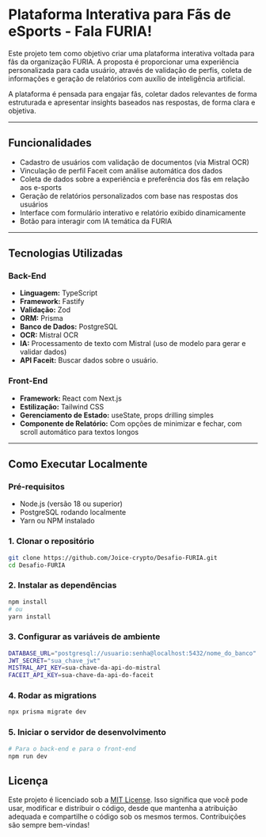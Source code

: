 # Plataforma Interativa para Fãs de eSports - Fala FURIA!

Este projeto tem como objetivo criar uma plataforma interativa voltada para fãs da organização FURIA. A proposta é proporcionar uma experiência personalizada para cada usuário, através de validação de perfis, coleta de informações e geração de relatórios com auxílio de inteligência artificial.

A plataforma é pensada para engajar fãs, coletar dados relevantes de forma estruturada e apresentar insights baseados nas respostas, de forma clara e objetiva.

---

## Funcionalidades

- Cadastro de usuários com validação de documentos (via Mistral OCR)
- Vinculação de perfil Faceit com análise automática dos dados
- Coleta de dados sobre a experiência e preferência dos fãs em relação aos e-sports
- Geração de relatórios personalizados com base nas respostas dos usuários
- Interface com formulário interativo e relatório exibido dinamicamente
- Botão para interagir com IA temática da FURIA

---

## Tecnologias Utilizadas

### Back-End
- **Linguagem:** TypeScript
- **Framework:** Fastify
- **Validação:** Zod
- **ORM:** Prisma
- **Banco de Dados:** PostgreSQL
- **OCR:**  Mistral OCR
- **IA:** Processamento de texto com Mistral (uso de modelo para gerar e validar dados)
- **API Faceit:** Buscar dados sobre o usuário.

### Front-End
- **Framework:** React com Next.js
- **Estilização:** Tailwind CSS
- **Gerenciamento de Estado:** useState, props drilling simples
- **Componente de Relatório:** Com opções de minimizar e fechar, com scroll automático para textos longos

---

## Como Executar Localmente

### Pré-requisitos
- Node.js (versão 18 ou superior)
- PostgreSQL rodando localmente
- Yarn ou NPM instalado

### 1. Clonar o repositório

```bash
git clone https://github.com/Joice-crypto/Desafio-FURIA.git
cd Desafio-FURIA
```
### 2. Instalar as dependências
```bash
npm install
# ou
yarn install
```

### 3. Configurar as variáveis de ambiente
```bash
DATABASE_URL="postgresql://usuario:senha@localhost:5432/nome_do_banco"
JWT_SECRET="sua_chave_jwt"
MISTRAL_API_KEY=sua-chave-da-api-do-mistral
FACEIT_API_KEY=sua-chave-da-api-do-faceit
```

### 4. Rodar as migrations
```bash
npx prisma migrate dev
```
### 5. Iniciar o servidor de desenvolvimento
```bash
# Para o back-end e para o front-end
npm run dev
```

## Licença

Este projeto é licenciado sob a [MIT License](LICENSE). Isso significa que você pode usar, modificar e distribuir o código, desde que mantenha a atribuição adequada e compartilhe o código sob os mesmos termos.
Contribuições são sempre bem-vindas!






